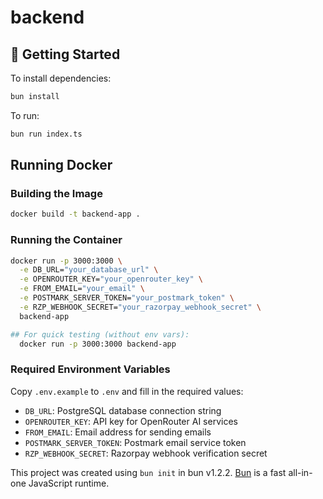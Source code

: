 # backend
 

## 🚀 Getting Started
To install dependencies:

```bash
bun install
```

To run:

```bash
bun run index.ts
```

## Running Docker 
### Building the Image

```bash
docker build -t backend-app .
```

### Running the Container

```bash
docker run -p 3000:3000 \
  -e DB_URL="your_database_url" \
  -e OPENROUTER_KEY="your_openrouter_key" \
  -e FROM_EMAIL="your_email" \
  -e POSTMARK_SERVER_TOKEN="your_postmark_token" \
  -e RZP_WEBHOOK_SECRET="your_razorpay_webhook_secret" \
  backend-app

## For quick testing (without env vars):
  docker run -p 3000:3000 backend-app 
```

### Required Environment Variables

Copy `.env.example` to `.env` and fill in the required values:

- `DB_URL`: PostgreSQL database connection string
- `OPENROUTER_KEY`: API key for OpenRouter AI services
- `FROM_EMAIL`: Email address for sending emails
- `POSTMARK_SERVER_TOKEN`: Postmark email service token
- `RZP_WEBHOOK_SECRET`: Razorpay webhook verification secret

This project was created using `bun init` in bun v1.2.2. [Bun](https://bun.sh) is a fast all-in-one JavaScript runtime.
